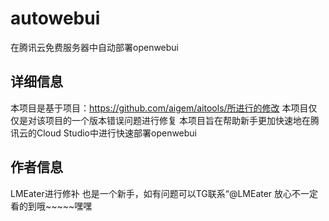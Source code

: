 # autowebui
在腾讯云免费服务器中自动部署openwebui


 ## 详细信息
 本项目是基于项目：https://github.com/aigem/aitools/所进行的修改
 本项目仅仅是对该项目的一个版本错误问题进行修复
 本项目旨在帮助新手更加快速地在腾讯云的Cloud Studio中进行快速部署openwebui


 ## 作者信息
 LMEater进行修补
 也是一个新手，如有问题可以TG联系“@LMEater
 放心不一定看的到哦~~~~~嘿嘿